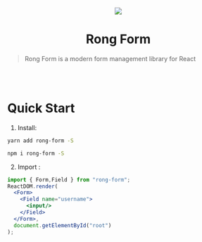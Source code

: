 <br/>
<p align="center"><img  src="https://github.com/TingzhouJia/RForm/blob/main/rform.png"/></p>

<h1 align="center">Rong Form</h1>

> Rong Form is a modern form management library for React

<br/>
<br/>

# Quick Start

1.  Install: 
```bash
yarn add rong-form -S
```
```bash
npm i rong-form -S
```

2.  Import :

```jsx
import { Form,Field } from "rong-form";
ReactDOM.render(
  <Form>
    <Field name="username">
      <input/>
    </Field>
  </Form>,
  document.getElementById("root")
);
```

<br/>
